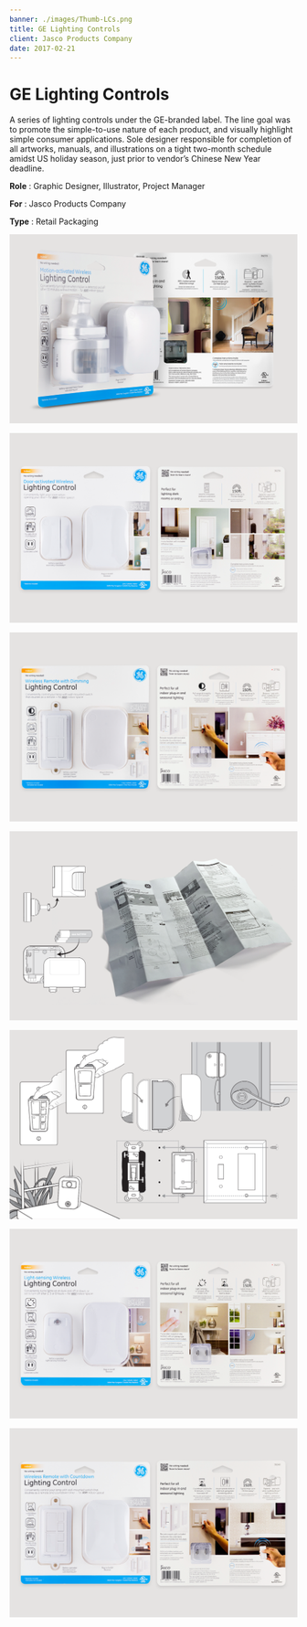 ```yaml
---
banner: ./images/Thumb-LCs.png
title: GE Lighting Controls
client: Jasco Products Company
date: 2017-02-21
---
```


# GE Lighting Controls

A series of lighting controls under the GE-branded label. The line goal was to promote the simple-to-use nature of each product, and visually highlight simple consumer applications. Sole designer responsible for completion of all artworks, manuals, and illustrations on a tight two-month schedule amidst US holiday season, just prior to vendor’s Chinese New Year deadline.

**Role**
: Graphic Designer, Illustrator, Project Manager

**For**
: Jasco Products Company

**Type**
: Retail Packaging

![](./images/Pieces-LCs-01.png)

![](./images/Pieces-LCs-02.png)

![](./images/Pieces-LCs-03.png)

![](./images/Pieces-LCs-04_Manual.png "Instruction manual with custom technical illustrations")

![](./images/Pieces-LCs-05_draw.png "Technical illustrations")

![](./images/Pieces-LCs-06.png)

![](./images/Pieces-LCs-07.png)
